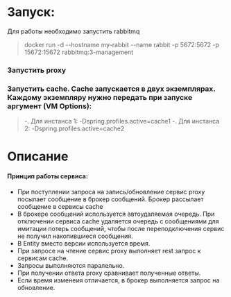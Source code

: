 # Запуск:

Для работы необходимо запустить rabbitmq
> docker run -d --hostname my-rabbit --name rabbit -p 5672:5672 -p 15672:15672 rabbitmq:3-management

### Запустить proxy

### Запустить cache. Cache запускается в двух экземплярах. Каждому экземпляру нужно передать при запуске аргумент (VM Options):
> -. Для инстанса 1: -Dspring.profiles.active=cache1
> -. Для инстанса 2: -Dspring.profiles.active=cache2

# Описание

#### Принцип работы сервиса:
- При поступлении запроса на запись/обновление сервис proxy посылает сообщение в брокер сообщений. Брокер рассылает сообщение в сервисы cache
- В брокере сообщений используется автоудаляемая очередь. При отключении сервиса cache удаляется очередь с сообщениями для имитации потерь сообщений, чтобы после переподключения сервис не получил накопившиеся сообщения.
- В Entity вместо версии используется время.
- При запросе на чтение сервис proxy выполняет rest запрос к сервисам cache.
- Запросы выполняются паралельно.
- При получении ответа proxy сравнивает полученные ответы.
- Если время изменеия отличается, в брокер выполняется запрос на обновление.
